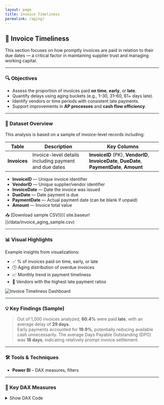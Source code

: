 ```yaml
---
layout: page
title: Invoice Timeliness
permalink: /aging/
---
```


## 📅 Invoice Timeliness

This section focuses on how promptly invoices are paid in relation to their due dates — a critical factor in maintaining supplier trust and managing working capital.

---

### 🔍 Objectives

- Assess the proportion of invoices paid **on time**, **early**, or **late**.
- Quantify delays using aging buckets (e.g., 1–30, 31–60, 61+ days late).
- Identify vendors or time periods with consistent late payments.
- Support improvements in **AP processes** and **cash flow efficiency**.

---

### 🧾 Dataset Overview

This analysis is based on a sample of invoice-level records including:


| Table      | Description                                       | Key Columns                                       |
|------------|-------------------------------------------------|--------------------------------------------------|
| **Invoices** | Invoice-level details including payment and due dates | **InvoiceID** (PK), **VendorID**, **InvoiceDate**, **DueDate**, **PaymentDate**, **Amount** |

- **InvoiceID** — Unique invoice identifier  
- **VendorID** — Unique supplier/vendor identifier  
- **InvoiceDate** — Date the invoice was issued  
- **DueDate** — Date payment is due  
- **PaymentDate** — Actual payment date (can be blank if unpaid)  
- **Amount** — Invoice total value  

📥 [Download sample CSV]({{ site.baseurl }}/data/invoice_aging_sample.csv)

---

### 📊 Visual Highlights

Example insights from visualizations:

- ✅ % of invoices paid on time, early, or late
- 🕒 Aging distribution of overdue invoices
- 📈 Monthly trend in payment timeliness
- 🚩 Vendors with the highest late payment ratios

<img src="{{ site.baseurl }}/assets/invoice-timeliness-dashboard.png" alt="Invoice Timeliness Dashboard" class="rounded-xl shadow-md mt-4" />

---

### 💡 Key Findings (Sample)

> Out of 1,000 invoices analyzed, **60.4%** were paid **late**, with an average delay of **29 days**.  
> Early payments accounted for **19.9%**, potentially reducing available cash unnecessarily.
> The average Days Payable Outstanding (DPO) was **18 days**, indicating relatively prompt invoice settlement.

---

### 🛠 Tools & Techniques

- **Power BI** – DAX measures, filters  

---

### 🔧 Key DAX Measures

<details>
<summary>Show DAX Code</summary>

<pre><code class="language-dax">
DaysLate = DATEDIFF('Invoices'[DueDate], 'Invoices'[PaymentDate], DAY)

LateBucket = 
SWITCH(
    TRUE(),
    'Invoices'[DaysLate] <= 0, "On Time / Early",
    'Invoices'[DaysLate] <= 30, "1–30 days",
    'Invoices'[DaysLate] <= 60, "31–60 days",
    "61+ days"
)

TotalInvoices = COUNT('Invoices'[InvoiceID])

LateInvoices = 
CALCULATE(
    COUNT('Invoices'[InvoiceID]),
    'Invoices'[DaysLate] > 0
)

OnTimeOrEarlyInvoices = 
CALCULATE(
    COUNT('Invoices'[InvoiceID]),
    'Invoices'[DaysLate] <= 0
)

OnTimeInvoices = 
CALCULATE(
    [TotalInvoices],
    FILTER(
        'Invoices',
        'Invoices'[DaysLate] = 0
    )
)

PercentLate = DIVIDE([LateInvoices], [TotalInvoices], 0)

PercentOnTime = DIVIDE([OnTimeInvoices], [TotalInvoices], 0)

InvoiceMonth = FORMAT('Invoices'[InvoiceDate], "YYYY-MM")

AverageDaysLate = 
CALCULATE(
    AVERAGE('Invoices'[DaysLate]),
    FILTER(
        'Invoices',
        'Invoices'[DaysLate] > 0
    )
)

EarlyInvoices = 
CALCULATE(
    [TotalInvoices],
    FILTER(
        'Invoices',
        'Invoices'[DaysLate] < 0
    )
)

PctEarlyPayments = 
DIVIDE([EarlyInvoices], [TotalInvoices], 0)

AverageDPO = AVERAGE('Invoices'[DaysLate])
</code></pre>

</details>
